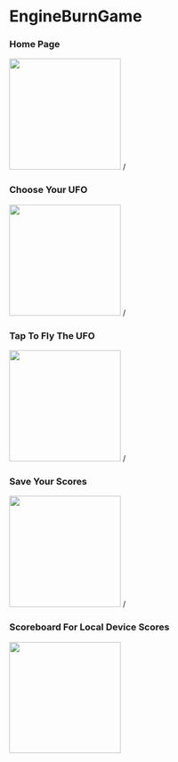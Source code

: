 # EngineBurnGame

### Home Page
<img src="https://i.imgur.com/v9K5TxN.png" height="200"> /
### Choose Your UFO
<img src="https://i.imgur.com/Z9Ns2Iv.png" height="200"> /
### Tap To Fly The UFO
<img src="https://i.imgur.com/B7NQKAQ.png" height="200"> /
### Save Your Scores
<img src="https://i.imgur.com/qKheWd1.png" height="200"> /
### Scoreboard For Local Device Scores
<img src="https://i.imgur.com/c3aSrO0.png" height="200">
